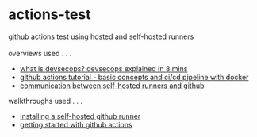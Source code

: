 # actions-test
github actions test using hosted and self-hosted runners  
<br>
overviews used . . .  
- [what is devsecops? devsecops explained in 8 mins](https://youtu.be/nrhxNNH5lt0)  
- [github actions tutorial - basic concepts and ci/cd pipeline with docker](https://youtu.be/R8_veQiYBjI)
- [communication between self-hosted runners and github](https://docs.github.com/en/actions/hosting-your-own-runners/about-self-hosted-runners#communication-requirements)   
  
walkthroughs used . . .
- [installing a self-hosted github runner](https://ideasawakened.com/post/radauthenticator-part-4-build-automation-with-delphi-and-github-by-installing-a-self-hosted-runner)
- [getting started with github actions](https://ideasawakened.com/post/radauthenticator-part-5-implement-a-hello-world-github-action-on-your-self-hosted-runner)    

